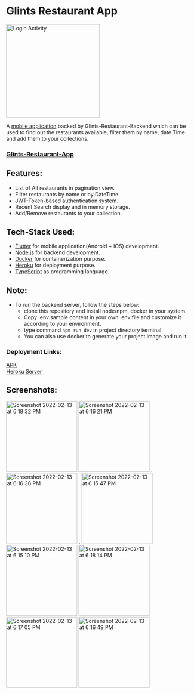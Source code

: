 # Glints Restaurant App
<img src="https://www.codester.com/static/uploads/items/000/005/5987/icon.png" alt="Login Activity" width="250"/>

A [mobile application](https://github.com/Rishabhltfb/rishabh-sharma-full-stack-engineer-3Feb2022-frontend) backed by Glints-Restaurant-Backend which can be used to find out the restaurants available, filter them by name, date Time and add them to your collections.


### [Glints-Restaurant-App](https://github.com/Rishabhltfb/rishabh-sharma-full-stack-engineer-3Feb2022-frontend)


## Features:
- List of All restaurants in pagination view.
- Filter restaurants by name or by DateTime.
- JWT-Token-based authentication system.
- Recent Search display and in memory storage.
- Add/Remove restaurants to your collection.


## Tech-Stack Used:
- [Flutter](https://flutter.dev/) for mobile application(Android + IOS) development.
- [Node.js](https://nodejs.org/en/) for backend development.
- [Docker](https://www.docker.com/) for containerization purpose.
- [Heroku](http://heroku.com/) for deployment purpose.
- [TypeScript](https://www.typescriptlang.org/) as programming language.


## Note:
- To run the backend server, follow the steps below:
  - clone this repository and install node/npm, docker in your system.
  - Copy .env.sample content in your own .env file and customize it according to your environment.
  - type command `npm run dev` in project directory terminal.
  - You can also use docker to generate your project image and run it.

### Deployment Links:
[APK](https://drive.google.com/file/d/1oTMrcZLVYaXciOFsjebVnoxf0Z9b8GiY/view?usp=sharing)
<br>
[Heroku Server](https://backend-glints-assignment.herokuapp.com/api/v1/test)

## Screenshots:

<img width="190" alt="Screenshot 2022-02-13 at 6 18 32 PM" src="https://user-images.githubusercontent.com/40674238/153753827-a9032733-c701-4741-bae2-3ddb2b739fbf.png">.<img width="190" alt="Screenshot 2022-02-13 at 6 16 21 PM" src="https://user-images.githubusercontent.com/40674238/153753833-98821506-ec53-449e-ad0d-45727da70290.png"> . <img width="190" alt="Screenshot 2022-02-13 at 6 16 36 PM" src="https://user-images.githubusercontent.com/40674238/153753834-7a4e0505-0938-47c2-a5bb-e0dee6e37440.png"> . <img width="190" alt="Screenshot 2022-02-13 at 6 15 47 PM" src="https://user-images.githubusercontent.com/40674238/153753835-92fa9ee7-85bb-4644-89d5-55ba0fa328e6.png">
<img width="190" alt="Screenshot 2022-02-13 at 6 15 10 PM" src="https://user-images.githubusercontent.com/40674238/153753837-f824083c-6e76-49a8-bfa7-4130ef4e27fb.png">
<img width="190" alt="Screenshot 2022-02-13 at 6 18 14 PM" src="https://user-images.githubusercontent.com/40674238/153753839-18d5121a-d305-48d5-a6a6-9e77cfe26818.png">
<img width="190" alt="Screenshot 2022-02-13 at 6 17 05 PM" src="https://user-images.githubusercontent.com/40674238/153753841-5f7ecb41-5f84-4d17-9800-5058f889bb43.png">
<img width="190" alt="Screenshot 2022-02-13 at 6 16 49 PM" src="https://user-images.githubusercontent.com/40674238/153753842-31d4497a-c9f2-44e2-8ff8-99ca2774931e.png">
